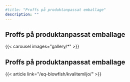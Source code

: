 ```yaml
---
#title: "Proffs på produktanpassat emballage"
description: ""
---
```

## Proffs på produktanpassat emballage


{{< carousel images="gallery/*" >}}


## Proffs på produktanpassat emballage

{{< article link="/eq-blowfish/kvalitemiljo/" >}}

